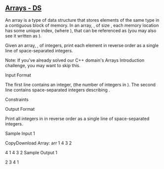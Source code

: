 ## [Arrays - DS](https://www.hackerrank.com/challenges/arrays-ds/problem)

An array is a type of data structure that stores elements of the same type in a contiguous block of memory. In an array, , of size , each memory location has some unique index,  (where ), that can be referenced as  (you may also see it written as ).

Given an array, , of  integers, print each element in reverse order as a single line of space-separated integers.

Note: If you've already solved our C++ domain's Arrays Introduction challenge, you may want to skip this.

Input Format

The first line contains an integer,  (the number of integers in ). 
The second line contains  space-separated integers describing .

Constraints

Output Format

Print all  integers in  in reverse order as a single line of space-separated integers.

Sample Input 1

CopyDownload
Array: arr
1
4
3
2

 
4
1 4 3 2
Sample Output 1

2 3 4 1